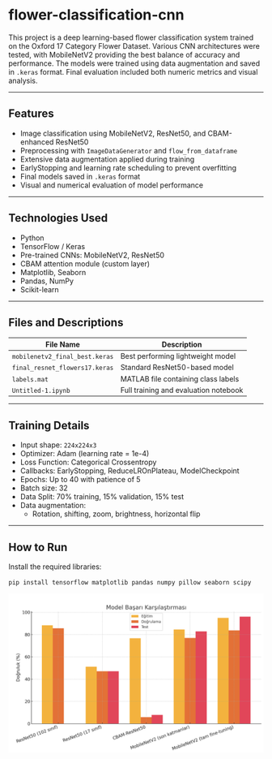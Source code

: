 # flower-classification-cnn

This project is a deep learning-based flower classification system trained on the Oxford 17 Category Flower Dataset. Various CNN architectures were tested, with MobileNetV2 providing the best balance of accuracy and performance. The models were trained using data augmentation and saved in `.keras` format. Final evaluation included both numeric metrics and visual analysis.

---

## Features

- Image classification using MobileNetV2, ResNet50, and CBAM-enhanced ResNet50
- Preprocessing with `ImageDataGenerator` and `flow_from_dataframe`
- Extensive data augmentation applied during training
- EarlyStopping and learning rate scheduling to prevent overfitting
- Final models saved in `.keras` format
- Visual and numerical evaluation of model performance

---

## Technologies Used

- Python
- TensorFlow / Keras
- Pre-trained CNNs: MobileNetV2, ResNet50
- CBAM attention module (custom layer)
- Matplotlib, Seaborn
- Pandas, NumPy
- Scikit-learn

---

## Files and Descriptions

| File Name | Description |
|-----------|-------------|
| `mobilenetv2_final_best.keras` | Best performing lightweight model |
| `final_resnet_flowers17.keras` | Standard ResNet50-based model |
| `labels.mat` | MATLAB file containing class labels |
| `Untitled-1.ipynb` | Full training and evaluation notebook |

---

## Training Details

- Input shape: `224x224x3`
- Optimizer: Adam (learning rate = 1e-4)
- Loss Function: Categorical Crossentropy
- Callbacks: EarlyStopping, ReduceLROnPlateau, ModelCheckpoint
- Epochs: Up to 40 with patience of 5
- Batch size: 32
- Data Split: 70% training, 15% validation, 15% test
- Data augmentation:
  - Rotation, shifting, zoom, brightness, horizontal flip

---

## How to Run

Install the required libraries:

```bash
pip install tensorflow matplotlib pandas numpy pillow seaborn scipy
```
![](images/karsilastirma.png)
